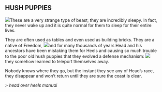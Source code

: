 ## HUSH PUPPIES

![](texture-hushPuppy?float-right)These are a very strange type of beast; they are incredibly 
sleepy. In fact, they never wake up and it is quite normal for them to sleep for 
their entire lives.

They are often used as tables and even used as building bricks. 
They are a native of Freedom, ![](texture-head.walking.right.2?clear-both)and for many thousands of years Head and his ancestors 
have been mistaking them for Heels and causing so much trouble to the poor old hush
puppies that they evolved a defense mechanism: ![](texture-bubbles.white.1?float-right&clear-both)they somehow learned to teleport
themselves away.

Nobody knows where they go, but the instant they see any of
Head’s race, they disappear and won’t return until they are sure the coast is
clear.

*> head over heels manual*

